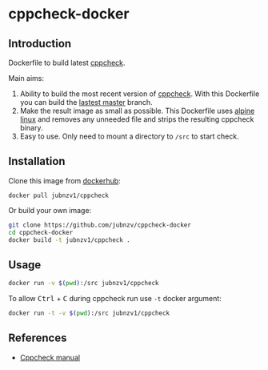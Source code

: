 # cppcheck-docker

## Introduction

Dockerfile to build latest [cppcheck](https://github.com/danmar/cppcheck).

Main aims:

1. Ability to build the most recent version of [cppcheck](https://github.com/danmar/cppcheck). With this Dockerfile you can build the [lastest master](https://github.com/danmar/cppcheck/commits/master) branch.
2. Make the result image as small as possible. This Dockerfile uses [alpine linux](https://alpinelinux.org) and removes any unneeded file and strips the resulting cppcheck binary.
3. Easy to use. Only need to mount a directory to `/src` to start check.

## Installation

Clone this image from [dockerhub](https://cloud.docker.com/repository/docker/jubnzv1/cppcheck):

```basg
docker pull jubnzv1/cppcheck
```

Or build your own image:
```bash
git clone https://github.com/jubnzv/cppcheck-docker
cd cppcheck-docker
docker build -t jubnzv1/cppcheck .
```

## Usage

```bash
docker run -v $(pwd):/src jubnzv1/cppcheck
```

To allow <kbd>Ctrl</kbd> + <kbd>C</kbd> during cppcheck run use `-t` docker argument:

```bash
docker run -t -v $(pwd):/src jubnzv1/cppcheck
```

## References

* [Cppcheck manual](http://cppcheck.sourceforge.net/manual.html)


